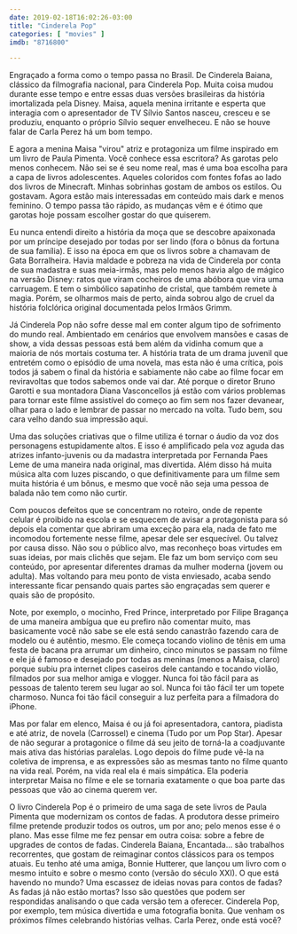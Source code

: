 ```yaml
---
date: 2019-02-18T16:02:26-03:00
title: "Cinderela Pop"
categories: [ "movies" ]
imdb: "8716800"

---
```

Engraçado a forma como o tempo passa no Brasil. De Cinderela Baiana, clássico da filmografia nacional, para Cinderela Pop. Muita coisa mudou durante esse tempo e entre essas duas versões brasileiras da história imortalizada pela Disney. Maisa, aquela menina irritante e esperta que interagia com o apresentador de TV Sílvio Santos nasceu, cresceu e se produziu, enquanto o próprio Sílvio sequer envelheceu. E não se houve falar de Carla Perez há um bom tempo.

E agora a menina Maisa "virou" atriz e protagoniza um filme inspirado em um livro de Paula Pimenta. Você conhece essa escritora? As garotas pelo menos conhecem. Não sei se é seu nome real, mas é uma boa escolha para a capa de livros adolescentes. Aqueles coloridos com fontes fofas ao lado dos livros de Minecraft. Minhas sobrinhas gostam de ambos os estilos. Ou gostavam. Agora estão mais interessadas em conteúdo mais dark e menos feminino. O tempo passa tão rápido, as mudanças vêm e é ótimo que garotas hoje possam escolher gostar do que quiserem.

Eu nunca entendi direito a história da moça que se descobre apaixonada por um príncipe desejado por todas por ser lindo (fora o bônus da fortuna de sua família). E isso na época em que os livros sobre a chamavam de Gata Borralheira. Havia maldade e pobreza na vida de Cinderela por conta de sua madastra e suas meia-irmãs, mas pelo menos havia algo de mágico na versão Disney: ratos que viram cocheiros de uma abóbora que vira uma carruagem. E tem o simbólico sapatinho de cristal, que também remete à magia. Porém, se olharmos mais de perto, ainda sobrou algo de cruel da história folclórica original documentada pelos Irmãos Grimm.

Já Cinderela Pop não sofre desse mal em conter algum tipo de sofrimento do mundo real. Ambientado em cenários que envolvem mansões e casas de show, a vida dessas pessoas está bem além da vidinha comum que a maioria de nós mortais costuma ter. A história trata de um drama juvenil que entretém como o episódio de uma novela, mas esta não é uma crítica, pois todos já sabem o final da história e sabiamente não cabe ao filme focar em reviravoltas que todos sabemos onde vai dar. Até porque o diretor Bruno Garotti e sua montadora Diana Vasconcellos já estão com vários problemas para tornar este filme assistível do começo ao fim sem nos fazer devanear, olhar para o lado e lembrar de passar no mercado na volta. Tudo bem, sou cara velho dando sua impressão aqui.

Uma das soluções criativas que o filme utiliza é tornar o áudio da voz dos personagens estupidamente altos. E isso é amplificado pela voz aguda das atrizes infanto-juvenis ou da madastra interpretada por Fernanda Paes Leme de uma maneira nada original, mas divertida. Além disso há muita música alta com luzes piscando, o que definitivamente para um filme sem muita história é um bônus, e mesmo que você não seja uma pessoa de balada não tem como não curtir.

Com poucos defeitos que se concentram no roteiro, onde de repente celular é proibido na escola e se esquecem de avisar a protagonista para só depois ela comentar que abriram uma exceção para ela, nada de fato me incomodou fortemente nesse filme, apesar dele ser esquecível. Ou talvez por causa disso. Não sou o público alvo, mas reconheço boas virtudes em suas ideias, por mais clichês que sejam. Ele faz um bom serviço com seu conteúdo, por apresentar diferentes dramas da mulher moderna (jovem ou adulta). Mas voltando para meu ponto de vista enviesado, acaba sendo interessante ficar pensando quais partes são engraçadas sem querer e quais são de propósito.

Note, por exemplo, o mocinho, Fred Prince, interpretado por Filipe Bragança de uma maneira ambígua que eu prefiro não comentar muito, mas basicamente você não sabe se ele está sendo canastrão fazendo cara de modelo ou é autêntio, mesmo. Ele começa tocando violino de tênis em uma festa de bacana pra arrumar um dinheiro, cinco minutos se passam no filme e ele já é famoso e desejado por todas as meninas (menos a Maisa, claro) porque subiu pra internet clipes caseiros dele cantando e tocando violão, filmados por sua melhor amiga e vlogger. Nunca foi tão fácil para as pessoas de talento terem seu lugar ao sol. Nunca foi tão fácil ter um topete charmoso. Nunca foi tão fácil conseguir a luz perfeita para a filmadora do iPhone.

Mas por falar em elenco, Maisa é ou já foi apresentadora, cantora, piadista e até atriz, de novela (Carrossel) e cinema (Tudo por um Pop Star). Apesar de não segurar a protagonice o filme dá seu jeito de torná-la a coadjuvante mais ativa das histórias paralelas. Logo depois do filme pude vê-la na coletiva de imprensa, e as expressões são as mesmas tanto no filme quanto na vida real. Porém, na vida real ela é mais simpática. Ela poderia interpretar Maisa no filme e ele se tornaria exatamente o que boa parte das pessoas que vão ao cinema querem ver.

O livro Cinderela Pop é o primeiro de uma saga de sete livros de Paula Pimenta que modernizam os contos de fadas. A produtora desse primeiro filme pretende produzir todos os outros, um por ano; pelo menos esse é o plano. Mas esse filme me fez pensar em outra coisa: sobre a febre de upgrades de contos de fadas. Cinderela Baiana, Encantada... são trabalhos recorrentes, que gostam de reimaginar contos clássicos para os tempos atuais. Eu tenho até uma amiga, Bonnie Hutterer, que lançou um livro com o mesmo intuito e sobre o mesmo conto (versão do século XXI). O que está havendo no mundo? Uma escassez de ideias novas para contos de fadas? As fadas já não estão mortas? Isso são questões que podem ser respondidas analisando o que cada versão tem a oferecer. Cinderela Pop, por exemplo, tem música divertida e uma fotografia bonita. Que venham os próximos filmes celebrando histórias velhas. Carla Perez, onde está você?
